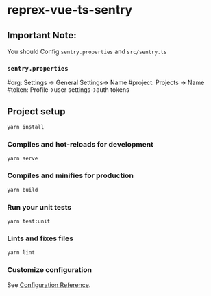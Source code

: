 # reprex-vue-ts-sentry

## Important Note:
You should Config `sentry.properties` and `src/sentry.ts`
### `sentry.properties`
#org: Settings -> General Settings-> Name
#project: Projects -> Name
#token: Profile->user settings->auth tokens

## Project setup
```
yarn install
```

### Compiles and hot-reloads for development
```
yarn serve
```

### Compiles and minifies for production
```
yarn build
```

### Run your unit tests
```
yarn test:unit
```

### Lints and fixes files
```
yarn lint
```

### Customize configuration
See [Configuration Reference](https://cli.vuejs.org/config/).
